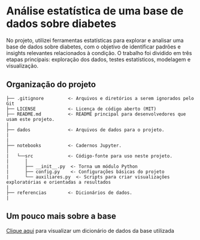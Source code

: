 # Análise estatística de uma base de dados sobre diabetes

No projeto, utilizei ferramentas estatísticas para explorar e analisar uma base de dados sobre diabetes, com o objetivo de identificar padrões e insights relevantes relacionados à condição. O trabalho foi dividido em três etapas principais: exploração dos dados, testes estatísticos, modelagem e visualização.

## Organização do projeto

```
├── .gitignore         <- Arquivos e diretórios a serem ignorados pelo Git
├── LICENSE            <- Licença de código aberto (MIT)
├── README.md          <- README principal para desenvolvedores que usam este projeto.
|
├── dados              <- Arquivos de dados para o projeto.
|
|
├── notebooks          <- Cadernos Jupyter.
│
|   └──src             <- Código-fonte para uso neste projeto.
|      │
|      ├── __init__.py  <- Torna um módulo Python
|      ├── config.py    <- Configurações básicas do projeto
|      └── auxiliares.py  <- Scripts para criar visualizações exploratórias e orientadas a resultados
|
├── referencias        <- Dicionários de dados.
|       
```

## Um pouco mais sobre a base

[Clique aqui](referencias/01_dicionario_de_dados.md) para visualizar um dicionário de dados da base utilizada
